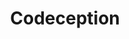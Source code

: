 ---
facebook: https://facebook.com/pages/Codeception/288959711204412
git: https://github.com/codeception/codeception
googleplus: https://plus.google.com/+Codeception
logohandle: codeception
sort: codeception
title: Codeception
twitter: https://x.com/codeception
website: https://codeception.com/
---